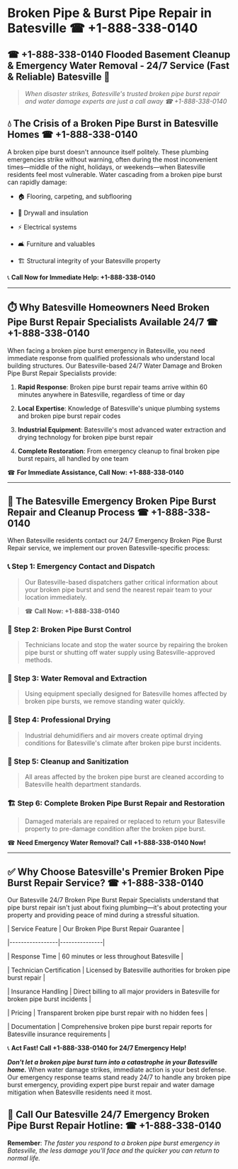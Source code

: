 # Broken Pipe & Burst Pipe Repair in Batesville ☎ +1-888-338-0140  
## ☎ +1-888-338-0140 Flooded Basement Cleanup & Emergency Water Removal - 24/7 Service (Fast & Reliable) Batesville 🚨  

> *When disaster strikes, Batesville's trusted broken pipe burst repair and water damage experts are just a call away ☎ +1-888-338-0140*  

## 💧 The Crisis of a Broken Pipe Burst in Batesville Homes ☎ +1-888-338-0140  

A broken pipe burst doesn't announce itself politely. These plumbing emergencies strike without warning, often during the most inconvenient times—middle of the night, holidays, or weekends—when Batesville residents feel most vulnerable. Water cascading from a broken pipe burst can rapidly damage:  

* 🏠 Flooring, carpeting, and subflooring  
* 🧱 Drywall and insulation  
* ⚡ Electrical systems  
* 🛋️ Furniture and valuables  
* 🏗️ Structural integrity of your Batesville property  

📞 **Call Now for Immediate Help: +1-888-338-0140**  

---  

## ⏱️ Why Batesville Homeowners Need Broken Pipe Burst Repair Specialists Available 24/7 ☎ +1-888-338-0140  

When facing a broken pipe burst emergency in Batesville, you need immediate response from qualified professionals who understand local building structures. Our Batesville-based 24/7 Water Damage and Broken Pipe Burst Repair Specialists provide:  

1. **Rapid Response**: Broken pipe burst repair teams arrive within 60 minutes anywhere in Batesville, regardless of time or day  
2. **Local Expertise**: Knowledge of Batesville's unique plumbing systems and broken pipe burst repair codes  
3. **Industrial Equipment**: Batesville's most advanced water extraction and drying technology for broken pipe burst repair  
4. **Complete Restoration**: From emergency cleanup to final broken pipe burst repairs, all handled by one team  

☎ **For Immediate Assistance, Call Now: +1-888-338-0140**  

---  

## 🔧 The Batesville Emergency Broken Pipe Burst Repair and Cleanup Process ☎ +1-888-338-0140  

When Batesville residents contact our 24/7 Emergency Broken Pipe Burst Repair service, we implement our proven Batesville-specific process:  

### 📞 Step 1: Emergency Contact and Dispatch  
> Our Batesville-based dispatchers gather critical information about your broken pipe burst and send the nearest repair team to your location immediately.  
> ☎ **Call Now: +1-888-338-0140**  

### 🚿 Step 2: Broken Pipe Burst Control  
> Technicians locate and stop the water source by repairing the broken pipe burst or shutting off water supply using Batesville-approved methods.  

### 🌊 Step 3: Water Removal and Extraction  
> Using equipment specially designed for Batesville homes affected by broken pipe bursts, we remove standing water quickly.  

### 💨 Step 4: Professional Drying  
> Industrial dehumidifiers and air movers create optimal drying conditions for Batesville's climate after broken pipe burst incidents.  

### 🧼 Step 5: Cleanup and Sanitization  
> All areas affected by the broken pipe burst are cleaned according to Batesville health department standards.  

### 🏗️ Step 6: Complete Broken Pipe Burst Repair and Restoration  
> Damaged materials are repaired or replaced to return your Batesville property to pre-damage condition after the broken pipe burst.  

☎ **Need Emergency Water Removal? Call +1-888-338-0140 Now!**  

---  

## ✅ Why Choose Batesville's Premier Broken Pipe Burst Repair Service? ☎ +1-888-338-0140  

Our Batesville 24/7 Broken Pipe Burst Repair Specialists understand that pipe burst repair isn't just about fixing plumbing—it's about protecting your property and providing peace of mind during a stressful situation.  

| Service Feature | Our Broken Pipe Burst Repair Guarantee |  
|-----------------|---------------|  
| Response Time | 60 minutes or less throughout Batesville |  
| Technician Certification | Licensed by Batesville authorities for broken pipe burst repair |  
| Insurance Handling | Direct billing to all major providers in Batesville for broken pipe burst incidents |  
| Pricing | Transparent broken pipe burst repair with no hidden fees |  
| Documentation | Comprehensive broken pipe burst repair reports for Batesville insurance requirements |  

📞 **Act Fast! Call +1-888-338-0140 for 24/7 Emergency Help!**  

***Don't let a broken pipe burst turn into a catastrophe in your Batesville home.*** When water damage strikes, immediate action is your best defense. Our emergency response teams stand ready 24/7 to handle any broken pipe burst emergency, providing expert pipe burst repair and water damage mitigation when Batesville residents need it most.  

## 📱 Call Our Batesville 24/7 Emergency Broken Pipe Burst Repair Hotline: ☎ +1-888-338-0140  

**Remember**: *The faster you respond to a broken pipe burst emergency in Batesville, the less damage you'll face and the quicker you can return to normal life.*
